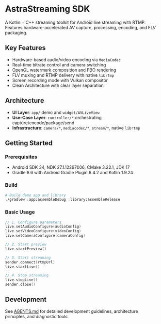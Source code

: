 # AstraStreaming SDK

A Kotlin + C++ streaming toolkit for Android live streaming with RTMP. Features hardware-accelerated AV capture, processing, encoding, and FLV packaging.

## Key Features

- Hardware-based audio/video encoding via `MediaCodec`
- Real-time bitrate control and camera switching
- OpenGL watermark composition and FBO rendering
- FLV muxing and RTMP delivery with native `librtmp`
- Screen recording mode with Vulkan compositor
- Clean Architecture with clear layer separation

## Architecture

- **UI Layer**: `app/` demo and `widget/AVLiveView`
- **Use-Case Layer**: `controller/*` orchestrating capture/encode/package/send
- **Infrastructure**: `camera/*`, `mediacodec/*`, `stream/*`, native `librtmp`

## Getting Started

### Prerequisites
- Android SDK 34, NDK 27.1.12297006, CMake 3.22.1, JDK 17
- Gradle 8.6 with Android Gradle Plugin 8.4.2 and Kotlin 1.9.24

### Build
```bash
# Build demo app and library
./gradlew :app:assembleDebug :library:assembleRelease
```

### Basic Usage
```kotlin
// 1. Configure parameters
live.setAudioConfigure(audioConfig)
live.setVideoConfigure(videoConfig)
live.setCameraConfigure(cameraConfig)

// 2. Start preview
live.startPreview()

// 3. Start streaming
sender.connect(rtmpUrl)
live.startLive()

// 4. Stop streaming
live.stopLive()
sender.close()
```

## Development

See [AGENTS.md](AGENTS.md) for detailed development guidelines, architecture principles, and diagnostic tools.
